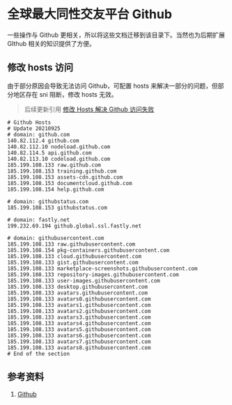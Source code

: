# 全球最大同性交友平台 Github

一些操作与 Github 更相关，所以将这些文档迁移到该目录下。当然也为后期扩展 GIthub 相关的知识提供了方便。

## 修改 hosts 访问

由于部分原因会导致无法访问 Github，可配置 hosts 来解决一部分的问题，但部分地区存在 sni 阻断，修改 hosts 无效。

> 后续更新引用 [修改 Hosts 解决 Github 访问失败](https://zhuanlan.zhihu.com/p/107334179)

``` text
# Github Hosts
# Update 20210925
# domain: github.com
140.82.112.4 github.com
140.82.112.10 nodeload.github.com
140.82.114.5 api.github.com
140.82.113.10 codeload.github.com
185.199.108.133 raw.github.com
185.199.108.153 training.github.com
185.199.108.153 assets-cdn.github.com
185.199.108.153 documentcloud.github.com
185.199.108.154 help.github.com

# domain: githubstatus.com
185.199.108.153 githubstatus.com

# domain: fastly.net
199.232.69.194 github.global.ssl.fastly.net

# domain: githubusercontent.com
185.199.108.133 raw.githubusercontent.com
185.199.108.154 pkg-containers.githubusercontent.com
185.199.108.133 cloud.githubusercontent.com
185.199.108.133 gist.githubusercontent.com
185.199.108.133 marketplace-screenshots.githubusercontent.com
185.199.108.133 repository-images.githubusercontent.com
185.199.108.133 user-images.githubusercontent.com
185.199.108.133 desktop.githubusercontent.com
185.199.108.133 avatars.githubusercontent.com
185.199.108.133 avatars0.githubusercontent.com
185.199.108.133 avatars1.githubusercontent.com
185.199.108.133 avatars2.githubusercontent.com
185.199.108.133 avatars3.githubusercontent.com
185.199.108.133 avatars4.githubusercontent.com
185.199.108.133 avatars5.githubusercontent.com
185.199.108.133 avatars6.githubusercontent.com
185.199.108.133 avatars7.githubusercontent.com
185.199.108.133 avatars8.githubusercontent.com
# End of the section
```

## 参考资料

1. [Github](https://help.github.com/cn)
